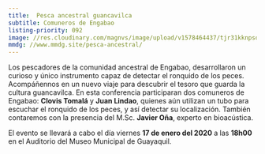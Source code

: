 ```yaml
---
title:  Pesca ancestral guancavilca
subtitle: Comuneros de Engabao
listing-priority: 092
image: //res.cloudinary.com/magnvs/image/upload/v1578464437/tjr31kknpso042ixp2ct.jpg
mmdg: //www.mmdg.site/pesca-ancestral/
---
```

Los pescadores de la comunidad ancestral de Engabao, desarrollaron un curioso y único instrumento capaz de detectar el ronquido de los peces. Acompáñennos en un nuevo viaje para descubrir el tesoro que guarda la cultura guancavilca. En esta conferencia participaran dos comuneros de Engabao: **Clovis Tomalá** y **Juan Lindao**, quienes aún utilizan un tubo para escuchar el ronquido de los peces, y así detectar su localización. También contaremos con la presencia del M.Sc. **Javier Oña**, experto en bioacústica.  

El evento se llevará a cabo el día viernes **17 de enero del 2020** a las **18h00** en el Auditorio del Museo Municipal de Guayaquil.


